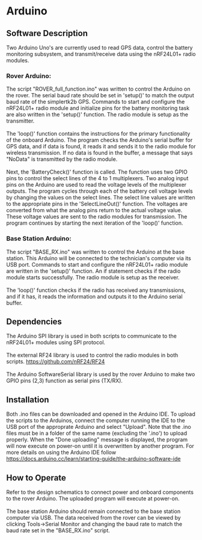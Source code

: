 # Arduino

## Software Description
Two Arduino Uno's are currently used to read GPS data, control the battery monitoring subsystem, and transmit/receive data using the nRF24L01+ radio modules.

### Rover Arduino:
The script "ROVER_full_function.ino" was written to control the Arduino on the rover. The serial baud rate should be set in 'setup()' to match the output baud rate of the simplertk2b GPS. Commands to start and configure the nRF24L01+ radio module and initialize pins for the battery monitoring task are also written in the 'setup()' function. The radio module is setup as the transmitter.<br/><br/>
The 'loop()' function contains the instructions for the primary functionality of the onboard Arduino. The program checks the Arduino's serial buffer for GPS data, and if data is found, it reads it and sends it to the radio module for wireless transmission. If no data is found in the buffer, a message that says "NoData" is transmitted by the radio module.<br/><br/>
Next, the 'BatteryCheck()' function is called. The function uses two GPIO pins to control the select lines of the 4 to 1 multiplexers. Two analog input pins on the Arduino are used to read the voltage levels of the multiplexer outputs. The program cycles through each of the battery cell voltage levels by changing the values on the select lines. The select line values are written to the appropriate pins in the 'SelectLineOut()' function. The voltages are converted from what the analog pins return to the actual voltage value. These voltage values are sent to the radio modules for transmission. The program continues by starting the next iteration of the 'loop()' function.

### Base Station Arduino:
The script "BASE_RX.ino" was written to control the Arduino at the base station. This Arduino will be connected to the technician's computer via its USB port. Commands to start and configure the nRF24L01+ radio module are written in the 'setup()' function. An if statement checks if the radio module starts successfully. The radio module is setup as the receiver.<br/><br/>
The 'loop()' function checks if the radio has received any transmissions, and if it has, it reads the information and outputs it to the Arduino serial buffer.

## Dependencies
The Arduino SPI library is used in both scripts to communicate to the nRF24L01+ modules using SPI protocol.<br/><br/>
The external RF24 library is used to control the radio modules in both scripts. https://github.com/nRF24/RF24 <br/><br/>
The Arduino SoftwareSerial library is used by the rover Arduino to make two GPIO pins (2,3) function as serial pins (TX/RX).

## Installation
Both .ino files can be downloaded and opened in the Arduino IDE. To upload the scripts to the Arduinos, connect the computer running the IDE to the USB port of the approprate Arduino and select "Upload". Note that the .ino files must be in a folder of the same name (excluding the '.ino') to upload properly. When the "Done uploading" message is displayed, the program will now execute on power-on until it is overwritten by another program. For more details on using the Arduino IDE follow https://docs.arduino.cc/learn/starting-guide/the-arduino-software-ide

## How to Operate
Refer to the design schematics to connect power and onboard components to the rover Arduino. The uploaded program will execute at power-on.<br/><br/>
The base station Arduino should remain connected to the base station computer via USB. The data received from the rover can be viewed by clicking Tools->Serial Monitor and changing the baud rate to match the baud rate set in the "BASE_RX.ino" script.
